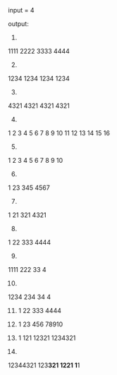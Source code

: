 input = 4

output:

1.
  1111
  2222
  3333
  4444


2.
  1234
  1234
  1234
  1234


3.
  4321
  4321
  4321
  4321


4.
  1 2 3 4
  5 6 7 8
  9 10 11 12
  13 14 15 16


5.
  1
  2 3
  4 5 6
  7 8 9 10


6.
  1
  23
  345
  4567


7.
  1
  21
  321
  4321


8.
  1
  22
  333
  4444


9.
  1111
   222
    33
     4


10.
  1234
   234
    34
     4


11.
     1
    22
   333
  4444


12.
     1
    23
   456
  78910


13.
     1
    121
   12321
  1234321


14.
  12344321
  123**321
  12****21
  1******1
